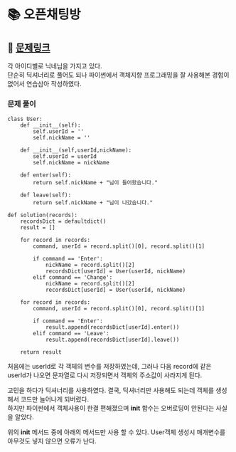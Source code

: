 

# 📚 오픈채팅방

## 📌 [문제링크](https://school.programmers.co.kr/learn/courses/30/lessons/42888)

각 아이디별로 닉네님을 가지고 있다.   
단순히 딕셔너리로 풀어도 되나 파이썬에서 객체지향 프로그래밍을 잘 사용해본 경험이 없어서 연습삼아 작성하였다.

### 문제 풀이

```
class User:
    def __init__(self):
        self.userId = ''
        self.nickName = ''
    
    def __init__(self,userId,nickName):
        self.userId = userId
        self.nickName = nickName
    
    def enter(self):
        return self.nickName + "님이 들어왔습니다."
    
    def leave(self):
        return self.nickName + "님이 나갔습니다."
    
def solution(records):
    recordsDict = defaultdict()
    result = []
    
    for record in records:
        command, userId = record.split()[0], record.split()[1]
        
        if command == 'Enter':
            nickName = record.split()[2]
            recordsDict[userId] = User(userId, nickName)
        elif command == 'Change':
            nickName = record.split()[2]
            recordsDict[userId] = User(userId, nickName)
        
    for record in records:
        command, userId = record.split()[0], record.split()[1]
        
        if command == 'Enter':
            result.append(recordsDict[userId].enter())
        elif command == 'Leave':
            result.append(recordsDict[userId].leave())
        
    return result
```

처음에는 userId로 각 객체의 변수를 저장하였는데, 그러나 다음 record에 같은 userId가 나오면 문자열로 다시 저장되면서 객체의 주소값이 사라지게 된다.

고민을 하다가 딕셔너리를 사용하였다. 결국, 딕셔너리만 사용해도 되는데 객체를 생성해서 코드만 늘어나게 되버렸다.   
하지만 파이썬에서 객체사용이 한결 편해졌으며 __init__ 함수는 오버로딩이 안된다는 사실을 알았다.

위의 __init__ 메서드 중에 아래의 메서드만 사용 할 수 있다. User객체 생성시 매개변수를 아무것도 넣지 않으면 오류가 난다.

